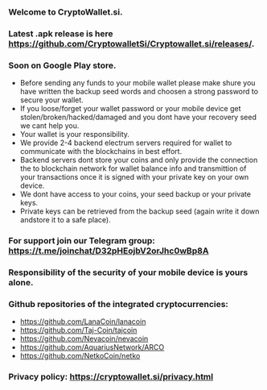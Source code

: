 ### Welcome to CryptoWallet.si. 

### Latest .apk release is here https://github.com/CryptowalletSi/Cryptowallet.si/releases/. 

### Soon on Google Play store. 

- Before sending any funds to your mobile wallet please make shure you have written the backup seed words and choosen a strong password to secure your wallet. 
- If you loose/forget your wallet password or your mobile device get stolen/broken/hacked/damaged and you dont have your recovery seed we cant help you. 
- Your wallet is your responsibility. 
- We provide 2-4 backend electrum servers required for wallet to communicate with the blockchains in best effort. 
- Backend servers dont store your coins and only provide the connection the to blockchain network for wallet balance info and transmittion of your transactions once it is signed with your private key on your own device. 
- We dont have access to your coins, your seed backup or your private keys. 
- Private keys can be retrieved from the backup seed (again write it down andstore it to a safe place). 

### For support join our Telegram group: https://t.me/joinchat/D32pHEojbV2orJhc0wBp8A

### Responsibility of the security of your mobile device is yours alone.

### Github repositories of the integrated cryptocurrencies:

- https://github.com/LanaCoin/lanacoin
- https://github.com/Taj-Coin/tajcoin
- https://github.com/Nevacoin/nevacoin
- https://github.com/AquariusNetwork/ARCO
- https://github.com/NetkoCoin/netko

### Privacy policy: https://cryptowallet.si/privacy.html
